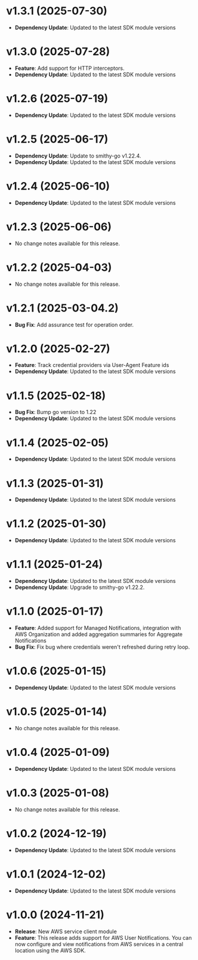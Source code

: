 # v1.3.1 (2025-07-30)

* **Dependency Update**: Updated to the latest SDK module versions

# v1.3.0 (2025-07-28)

* **Feature**: Add support for HTTP interceptors.
* **Dependency Update**: Updated to the latest SDK module versions

# v1.2.6 (2025-07-19)

* **Dependency Update**: Updated to the latest SDK module versions

# v1.2.5 (2025-06-17)

* **Dependency Update**: Update to smithy-go v1.22.4.
* **Dependency Update**: Updated to the latest SDK module versions

# v1.2.4 (2025-06-10)

* **Dependency Update**: Updated to the latest SDK module versions

# v1.2.3 (2025-06-06)

* No change notes available for this release.

# v1.2.2 (2025-04-03)

* No change notes available for this release.

# v1.2.1 (2025-03-04.2)

* **Bug Fix**: Add assurance test for operation order.

# v1.2.0 (2025-02-27)

* **Feature**: Track credential providers via User-Agent Feature ids
* **Dependency Update**: Updated to the latest SDK module versions

# v1.1.5 (2025-02-18)

* **Bug Fix**: Bump go version to 1.22
* **Dependency Update**: Updated to the latest SDK module versions

# v1.1.4 (2025-02-05)

* **Dependency Update**: Updated to the latest SDK module versions

# v1.1.3 (2025-01-31)

* **Dependency Update**: Updated to the latest SDK module versions

# v1.1.2 (2025-01-30)

* **Dependency Update**: Updated to the latest SDK module versions

# v1.1.1 (2025-01-24)

* **Dependency Update**: Updated to the latest SDK module versions
* **Dependency Update**: Upgrade to smithy-go v1.22.2.

# v1.1.0 (2025-01-17)

* **Feature**: Added support for Managed Notifications, integration with AWS Organization and added aggregation summaries for Aggregate Notifications
* **Bug Fix**: Fix bug where credentials weren't refreshed during retry loop.

# v1.0.6 (2025-01-15)

* **Dependency Update**: Updated to the latest SDK module versions

# v1.0.5 (2025-01-14)

* No change notes available for this release.

# v1.0.4 (2025-01-09)

* **Dependency Update**: Updated to the latest SDK module versions

# v1.0.3 (2025-01-08)

* No change notes available for this release.

# v1.0.2 (2024-12-19)

* **Dependency Update**: Updated to the latest SDK module versions

# v1.0.1 (2024-12-02)

* **Dependency Update**: Updated to the latest SDK module versions

# v1.0.0 (2024-11-21)

* **Release**: New AWS service client module
* **Feature**: This release adds support for AWS User Notifications. You can now configure and view notifications from AWS services in a central location using the AWS SDK.

